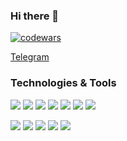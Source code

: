 ### Hi there 👋

<!--
**AleksandrDronov/aleksandrdronov** is a ✨ _special_ ✨ repository because its `README.md` (this file) appears on your GitHub profile.

Here are some ideas to get you started:

- 🔭 I’m currently working on ...
- 🌱 I’m currently learning ...
- 👯 I’m looking to collaborate on ...
- 🤔 I’m looking for help with ...
- 💬 Ask me about ...
- 📫 How to reach me: ...
- 😄 Pronouns: ...
- ⚡ Fun fact: ...
-->

[![codewars](https://www.codewars.com/users/Aleksandr%20Dronov/badges/small)](https://www.codewars.com/users/Aleksandr%20Dronov)

[Telegram](https://t.me/AleksandDronov)


 ### Technologies & Tools

![](https://img.shields.io/badge/TypeScript-informational?style=flat-square&logo=typescript&logoColor=ffffff&color=007acc)
![](https://img.shields.io/badge/JavaScript-informational?style=flat-square&logo=javascript&logoColor=323330&color=f0db4f)
![](https://img.shields.io/badge/HTML-informational?style=flat-square&logo=html5&logoColor=ffffff&color=E44D26)
![](https://img.shields.io/badge/CSS-informational?style=flat-square&logo=css3&logoColor=ffffff&color=25A1E1)
![](https://img.shields.io/badge/React-informational?style=flat-square&logo=react&logoColor=ffffff&color=066d89)
![](https://img.shields.io/badge/Vite-informational?style=flat-square&logo=vite&logoColor=ffffff&color=747bff)
![](https://img.shields.io/badge/Webpack-informational?style=flat-square&logo=webpack&logoColor=ffffff&color=1c78c0)
<!-- ![](https://img.shields.io/badge/Node-informational?style=flat-square&logo=node.js&logoColor=ffffff&color=3c873a) -->
<!-- ![](https://img.shields.io/badge/Next-informational?style=flat-square&logo=next.js&logoColor=ffffff&color=000000) -->
<!-- ![](https://img.shields.io/badge/Fastify-informational?style=flat-square&logo=fastify&logoColor=ffffff&color=000000) -->
<!-- ![](https://img.shields.io/badge/PostgreSQL-informational?style=flat-square&logo=postgresql&logoColor=ffffff&color=336791) -->
<!-- ![](https://img.shields.io/badge/MySQL-informational?style=flat-square&logo=mysql&logoColor=ffffff&color=007D7D) -->
<!-- ![](https://img.shields.io/badge/MongoDB-informational?style=flat-square&logo=mongodb&logoColor=ffffff&color=3FA037) -->
![](https://img.shields.io/badge/VS%20Code-informational?style=flat-square&logo=visual-studio-code&logoColor=white&color=007acc)
![](https://img.shields.io/badge/NPM-informational?style=flat-square&logo=npm&logoColor=ffffff&color=E44D26)
![](https://img.shields.io/badge/Storybook-informational?style=flat-square&logo=Storybook&logoColor=FB2972&color=FFFFFF)
![](https://img.shields.io/badge/Jest-informational?style=flat-square&logo=Jest&logoColor=B62912&color=FFFFFF)
![](https://img.shields.io/badge/Cypress-informational?style=flat-square&logo=Cypress&logoColor=B62912&color=3A5259)




